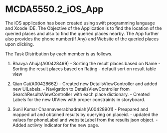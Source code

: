 # MCDA5550.2_iOS_App
The iOS application has been created using swift programming language and Xcode IDE.
The Objective of the Application is to find the location of the queried places and also to find the queried places nearby.
The App further also provides the phone number(If Any) and Website of the queried places upon clicking.

The Task Distribution by each member is as follows.
1. Bhavya Ahuja(A00428499) - Sorting the result places based on Name
                           - Sorting the result places based on Rating
                           - default sort on result table view

2. Qian Cai(A00428662) - Created new DetailsViewController and added new UILabels.
                       - Navigation to DetailsViewController from SearchResultsViewController with each place dictionary.
                       - Created Labels for the new UIView with proper constraints in storyboard. 
                       
                         
3. Sunil Kumar Channaveerabhadraiah(A00428901)
                       - Preapared and mapped url and obtained results by querying on placeid.
                       - updated the values for phoneLabel and websiteLabel from the results json object.
                       - Added actiivty Indicator for the new page.
                       
                      
